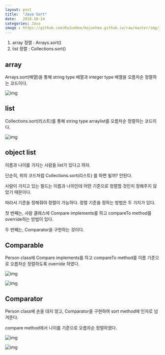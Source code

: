 ```yaml
---
layout: post
title:  "Java Sort"
date:   2018-10-24
categories: Java
image : https://github.com/KoJunHee/kojunhee.github.io/raw/master/img/javaci.png
---
```


1. array 정렬 : Arrays.sort() 
2. list 정렬 : Collections.sort()

## array

Arrays.sort(배열)을 통해 string type 배열과 integer type 배열을 오름차순 정렬하는 코드이다. 

![img](https://github.com/KoJunHee/kojunhee.github.io/raw/master/img/javaSort01.png)

## list

Collections.sort(리스트)를 통해 string type arraylist를 오름차순 정렬하는 코드이다. 

![img](https://github.com/KoJunHee/kojunhee.github.io/raw/master/img/javaSort01.png)

## object list

이름과 나이를 가지는 사람들 list가 있다고 하자. 

단순히, 위의 코드처럼 Collections.sort(리스트) 를 하면 될까? 안된다. 

사람이 가지고 있는 필드는 이름과 나이인데 어떤 기준으로 정렬할 것인지 정해주지 않았기 때문이다. 

따라서 기준을 정해줘야 정렬이 가능하다. 정렬 기준을 정하는 방법은 두 가지가 있다.

첫 번째는, 사람 클래스에 Compare implements를 하고 compareTo method를 override하는 방법이 있다.

두 번째는, Comparator을 구현하는 것이다.

## Comparable

Person class에 Compare implements를 하고 compareTo method를 이름 기준으로 오름차순 정렬하도록 override 하였다.

![img](https://github.com/KoJunHee/kojunhee.github.io/raw/master/img/javaSort03.png)

![img](https://github.com/KoJunHee/kojunhee.github.io/raw/master/img/javaSort04.png)

## Comparator

Person class에 손을 대지 않고, Comparator을 구현하여 sort method에 인자로 넘겨준다. 

compare method에서 나이를 기준으로 오름차순 정렬하였다.

![img](https://github.com/KoJunHee/kojunhee.github.io/raw/master/img/javaSort05.png)

![img](https://github.com/KoJunHee/kojunhee.github.io/raw/master/img/javaSort06.png)



